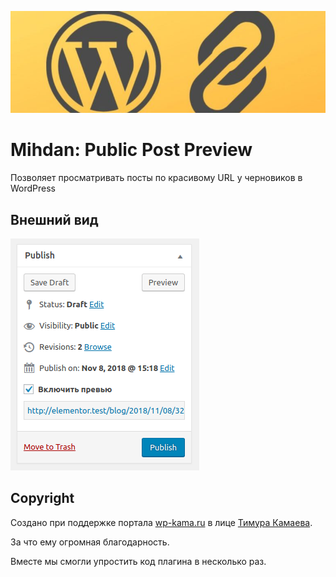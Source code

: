 ![Mihdan: Public Post Preview](./.wordpress-org/banner-772x250.jpg)

# Mihdan: Public Post Preview
Позволяет просматривать посты по красивому URL у черновиков в WordPress

## Внешний вид
![Mihdan: Public Post Preview](./.wordpress-org/screenshot.png)

## Copyright

Создано при поддержке портала [wp-kama.ru](https://wp-kama.ru) в лице [Тимура Камаева](https://github.com/Doiftrue).

За что ему огромная благодарность.

Вместе мы смогли упростить код плагина в несколько раз.
